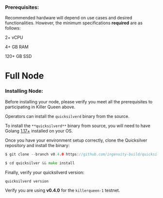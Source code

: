 ### Prerequisites:

Recommended hardware will depend on use cases and desired functionalities. However, the minimum specifications **required** are as follows: 

2+ vCPU

4+ GB RAM

120+ GB SSD

# Full Node

### Installing Node:

Before installing your node, please verify you meet all the prerequisites to participating in Killer Queen above. 

Operators can install the `quicksilverd` binary from the source.

To install the `**quicksilverd**` binary from source, you will need to have Golang [1.17+](https://golang.org/dl/) installed on your OS.

Once you have your environment setup correctly, clone the Quicksilver repository and install the binary:

```go
$ git clone --branch v0.4.0 https://github.com/ingenuity-build/quicksilver.git

$ cd quicksilver && make install
```

Finally, verify your quicksilverd version:

```
quicksilverd version
```

Verify you are using **v0.4.0** for the `killerqueen-1` testnet.
